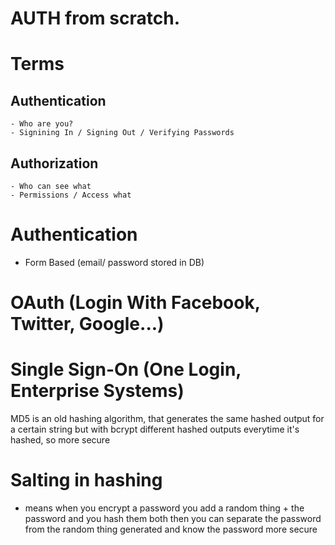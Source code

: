 # AUTH from scratch.

# Terms

## Authentication

    - Who are you?
    - Signining In / Signing Out / Verifying Passwords

## Authorization

    - Who can see what
    - Permissions / Access what

# Authentication

- Form Based (email/ password stored in DB)

# OAuth (Login With Facebook, Twitter, Google...)

# Single Sign-On (One Login, Enterprise Systems)

MD5 is an old hashing algorithm, that generates the same hashed output for a certain string
but with bcrypt different hashed outputs everytime it's hashed, so more secure

# Salting in hashing

- means when you encrypt a password you add a random thing + the password and you hash them both
  then you can separate the password from the random thing generated and know the password more secure

